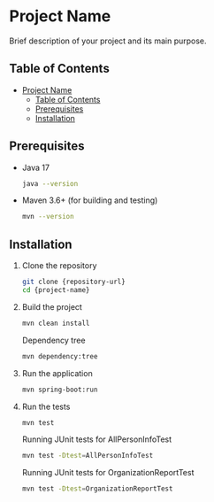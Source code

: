 # Project Name

Brief description of your project and its main purpose.

## Table of Contents

- [Project Name](#project-name)
	- [Table of Contents](#table-of-contents)
	- [Prerequisites](#prerequisites)
	- [Installation](#installation)

## Prerequisites

- Java 17
  ```bash
  java --version
  ```
- Maven 3.6+ (for building and testing)
  ```bash
  mvn --version
  ```

## Installation

1. Clone the repository

   ```bash
   git clone {repository-url}
   cd {project-name}
   ```

2. Build the project

   ```bash
   mvn clean install
   ```

   Dependency tree

   ```bash
   mvn dependency:tree
   ```

3. Run the application

   ```bash
   mvn spring-boot:run
   ```

4. Run the tests

   ```bash
   mvn test
   ```

   Running JUnit tests for AllPersonInfoTest

   ```bash
   mvn test -Dtest=AllPersonInfoTest
   ```

   Running JUnit tests for OrganizationReportTest

   ```bash
   mvn test -Dtest=OrganizationReportTest
   ```
